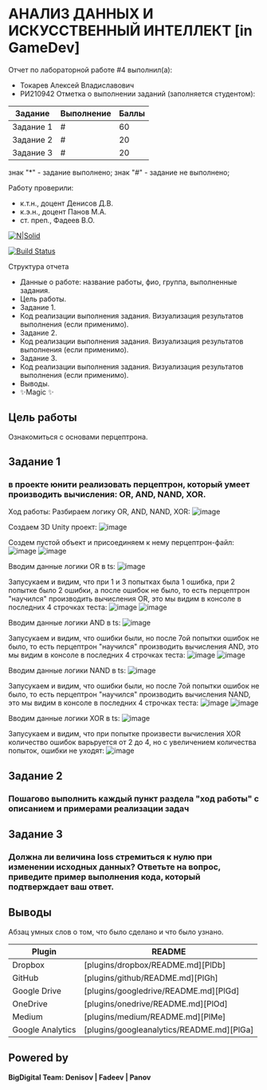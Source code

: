 # АНАЛИЗ ДАННЫХ И ИСКУССТВЕННЫЙ ИНТЕЛЛЕКТ [in GameDev]
Отчет по лабораторной работе #4 выполнил(а):
- Токарев Алексей Владиславович
- РИ210942
Отметка о выполнении заданий (заполняется студентом):

| Задание | Выполнение | Баллы |
| ------ | ------ | ------ |
| Задание 1 | # | 60 |
| Задание 2 | # | 20 |
| Задание 3 | # | 20 |

знак "*" - задание выполнено; знак "#" - задание не выполнено;

Работу проверили:
- к.т.н., доцент Денисов Д.В.
- к.э.н., доцент Панов М.А.
- ст. преп., Фадеев В.О.

[![N|Solid](https://cldup.com/dTxpPi9lDf.thumb.png)](https://nodesource.com/products/nsolid)

[![Build Status](https://travis-ci.org/joemccann/dillinger.svg?branch=master)](https://travis-ci.org/joemccann/dillinger)

Структура отчета

- Данные о работе: название работы, фио, группа, выполненные задания.
- Цель работы.
- Задание 1.
- Код реализации выполнения задания. Визуализация результатов выполнения (если применимо).
- Задание 2.
- Код реализации выполнения задания. Визуализация результатов выполнения (если применимо).
- Задание 3.
- Код реализации выполнения задания. Визуализация результатов выполнения (если применимо).
- Выводы.
- ✨Magic ✨

## Цель работы
Ознакомиться с основами перцептрона.

## Задание 1
### в проекте юнити реализовать перцептрон, который умеет производить вычисления: OR, AND, NAND, XOR.
Ход работы:
Разбираем логику  OR, AND, NAND, XOR:
![image](https://user-images.githubusercontent.com/106770342/204089428-e51dd43f-a95c-4ca8-ab8a-7005de2d063c.png)



Создаем 3D Unity проект:
![image](https://user-images.githubusercontent.com/106770342/204089492-bc0647ae-c6ee-47d0-bb22-52a4da45bbeb.png)



Создем пустой объект и присоединяем к нему перцептрон-файл:
![image](https://user-images.githubusercontent.com/106770342/204089708-756fcf89-8731-49c8-8b6d-b6395b635720.png)
![image](https://user-images.githubusercontent.com/106770342/204089724-f3b4f658-7aab-4e5e-9103-f9cb69d3c471.png)



Вводим данные логики OR в ts:
![image](https://user-images.githubusercontent.com/106770342/204089998-59d2b913-94e7-4b69-906d-2e682e6e2631.png)


Запусукаем и видим, что при 1 и 3 попытках была 1 ошибка, при 2 попытке было 2 ошибки, а после ошибок не было, то есть перцептрон "научился" производить вычисления OR, это мы видим в консоле в последних 4 строчках теста:
![image](https://user-images.githubusercontent.com/106770342/204090044-52629114-7b4b-4eab-a0af-7725a97b8a59.png)
![image](https://user-images.githubusercontent.com/106770342/204090055-87fb630e-1df9-4c4c-85f4-a7528c3c14ff.png)




Вводим данные логики AND в ts:
![image](https://user-images.githubusercontent.com/106770342/204090744-381a069d-3cf1-404e-8c9d-0bb71bb2a31c.png)


Запусукаем и видим, что ошибки были, но после 7ой попытки ошибок не было, то есть перцептрон "научился" производить вычисления AND, это мы видим в консоле в последних 4 строчках теста:
![image](https://user-images.githubusercontent.com/106770342/204090888-6961ef9e-fcbf-42a8-9294-0033236e1319.png)
![image](https://user-images.githubusercontent.com/106770342/204090901-040a7e25-0b42-4f9f-92de-11786eff67ea.png)





Вводим данные логики NAND в ts:
![image](https://user-images.githubusercontent.com/106770342/204091487-8e1484f5-7752-473e-899a-449776efd263.png)

Запусукаем и видим, что ошибки были, но после 7ой попытки ошибок не было, то есть перцептрон "научился" производить вычисления NAND, это мы видим в консоле в последних 4 строчках теста:
![image](https://user-images.githubusercontent.com/106770342/204091592-989ebd95-a3e7-462d-a725-2ac07e7bcf23.png)
![image](https://user-images.githubusercontent.com/106770342/204091597-47298e38-9bf7-4acb-9a03-a3ac8b3da347.png)






Вводим данные логики XOR в ts:
![image](https://user-images.githubusercontent.com/106770342/204091727-d799c4ee-8df4-4f76-8fd7-e1a6643e3698.png)

Запусукаем и видим, что при попытке произвести вычисления XOR количество ошибок варьруется от 2 до 4, но с увеличением количества попыток, ошибки не уходят:
![image](https://user-images.githubusercontent.com/106770342/204092203-b9d671d9-08ff-4b92-abd8-f481e2efd466.png)



## Задание 2
### Пошагово выполнить каждый пункт раздела "ход работы" с описанием и примерами реализации задач






## Задание 3
### Должна ли величина loss стремиться к нулю при изменении исходных данных? Ответьте на вопрос, приведите пример выполнения кода, который подтверждает ваш ответ.





## Выводы

Абзац умных слов о том, что было сделано и что было узнано.

| Plugin | README |
| ------ | ------ |
| Dropbox | [plugins/dropbox/README.md][PlDb] |
| GitHub | [plugins/github/README.md][PlGh] |
| Google Drive | [plugins/googledrive/README.md][PlGd] |
| OneDrive | [plugins/onedrive/README.md][PlOd] |
| Medium | [plugins/medium/README.md][PlMe] |
| Google Analytics | [plugins/googleanalytics/README.md][PlGa] |

## Powered by

**BigDigital Team: Denisov | Fadeev | Panov**
